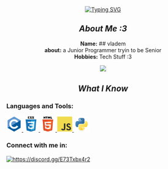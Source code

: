 <div align="center">
     
[![Typing SVG](https://readme-typing-svg.demolab.com?font=Fira+Code&duration=3000&color=F4C9DC&center=true&vCenter=true&multiline=true&repeat=false&random=false&width=435&height=80&lines=~welacamo+2+mui+github<3+%F0%9F%8C%9F)](https://git.io/typing-svg)
## *About Me :3*



**Name:** ## vladem 
<br>
**about:** a Junior Programmer tryin to be Senior
<br>
**Hobbies:** Tech Stuff :3
</center>

<!--img src = "https://tenor.com/view/lotm-lord-of-the-mysteries-mr-door-mr-door-lotm-klein-moretti-gif-1687054570750017081"/>-->

<img src = "https://tenor.com/view/shiki-misaki-shiki-twewy-shiki-the-world-ends-with-you-anime-gif-8999709184397086713"/>


## *What I Know*

<h3 align="left">Languages and Tools:</h3>
<p align="left"> <a href="https://www.cprogramming.com/" target="_blank" rel="noreferrer"> <img src="https://raw.githubusercontent.com/devicons/devicon/master/icons/c/c-original.svg" alt="c" width="40" height="40"/> </a> <a href="https://www.w3schools.com/css/" target="_blank" rel="noreferrer"> <img src="https://raw.githubusercontent.com/devicons/devicon/master/icons/css3/css3-original-wordmark.svg" alt="css3" width="40" height="40"/> <a href="https://www.w3.org/html/" target="_blank" rel="noreferrer"> <img src="https://raw.githubusercontent.com/devicons/devicon/master/icons/html5/html5-original-wordmark.svg" alt="html5" width="40" height="40"/> </a> <a href="https://developer.mozilla.org/en-US/docs/Web/JavaScript" target="_blank" rel="noreferrer"> <img src="https://raw.githubusercontent.com/devicons/devicon/master/icons/javascript/javascript-original.svg" alt="javascript" width="40" height="40"/> </a> <a href="https://www.linux.org/" target="_blank" rel="noreferrer"> <a href="https://www.python.org" target="_blank" rel="noreferrer"> <img src="https://raw.githubusercontent.com/devicons/devicon/master/icons/python/python-original.svg" alt="python" width="40" height="40"/> </a> </p>

<h3 align="left">Connect with me in:</h3>

<p align="left">
<a href="https://discord.gg/https://discord.gg/E73Txbx4r2" target="blank"><img align="center" src="https://raw.githubusercontent.com/rahuldkjain/github-profile-readme-generator/master/src/images/icons/Social/discord.svg" alt="https://discord.gg/E73Txbx4r2" height="30" width="40" /></a>
</p>

<!--
not Hinamu18 readme trust me
-->
